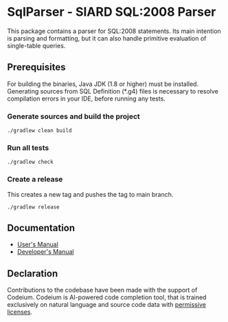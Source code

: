 # SqlParser - SIARD SQL:2008 Parser
This package contains a parser for SQL:2008 statements. Its main intention is parsing and formatting, but it can also handle primitive evaluation of single-table queries.

## Prerequisites
For building the binaries, Java JDK (1.8 or higher) must be installed. Generating sources from SQL Definition (*.g4) files is necessary to resolve compilation errors in your IDE, before running any tests.

### Generate sources and build the project
```shell
./gradlew clean build
```

### Run all tests
```shell
./gradlew check
```

### Create a release
This creates a new tag and pushes the tag to main branch.
```shell
./gradlew release
```

## Documentation
- [User's Manual](./doc/manual/user/index.html) 
- [Developer's Manual](./doc/manual/user/index.html)  

## Declaration
Contributions to the codebase have been made with the support of Codeium. Codeium is AI-powered code completion tool, that is trained exclusively on natural language and source code data with [permissive licenses](https://codeium.com/blog/copilot-trains-on-gpl-codeium-does-not ). 

